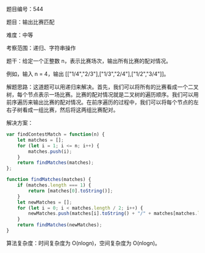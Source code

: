 题目编号：544

题目：输出比赛匹配

难度：中等

考察范围：递归、字符串操作

题干：给定一个正整数 n，表示比赛场次，输出所有比赛的配对情况。

例如，输入 n = 4，输出 [["1/4","2/3"],["1/3","2/4"],["1/2","3/4"]]。

解题思路：这道题可以用递归来解决。首先，我们可以将所有的比赛看成一个二叉树，每个节点表示一场比赛。比赛的配对情况就是二叉树的遍历顺序。我们可以用前序遍历来输出比赛的配对情况。在前序遍历的过程中，我们可以将每个节点的左右子树看成一组比赛，然后将这两组比赛配对。

解决方案：

```javascript
var findContestMatch = function(n) {
    let matches = [];
    for (let i = 1; i <= n; i++) {
        matches.push(i);
    }
    return findMatches(matches);
};

function findMatches(matches) {
    if (matches.length === 1) {
        return [matches[0].toString()];
    }
    let newMatches = [];
    for (let i = 0; i < matches.length / 2; i++) {
        newMatches.push(matches[i].toString() + "/" + matches[matches.length - i - 1].toString());
    }
    return findMatches(newMatches);
}
```

算法复杂度：时间复杂度为 O(nlogn)，空间复杂度为 O(nlogn)。